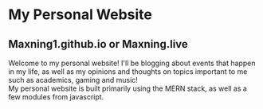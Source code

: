 # My Personal Website
## Maxning1.github.io or Maxning.live

Welcome to my personal website! I'll be blogging about events that happen in my life, as well as my opinions and thoughts on topics important to me such as academics, gaming and music! \
My personal website is built primarily using the MERN stack, as well as a few modules from javascript.


